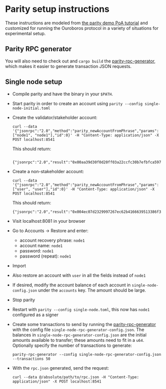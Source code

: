 # Parity setup instructions

These instructions are modeled from [the parity demo PoA
tutorial](https://github.com/paritytech/parity/wiki/Demo-PoA-tutorial) and customized for running
the Ouroboros protocol in a variety of situations for experimental setup.

## Parity RPC generator

You will also need to check out and `cargo build` the
[parity-rpc-generator](https://github.com/integer32llc/parity-rpc-generator), which makes it easier
to generate transaction JSON requests.

## Single node setup

- Compile parity and have the binary in your `$PATH`.
- Start parity in order to create an account using `parity --config single-node-initial.toml`
- Create the validator/stakeholder account:

    ```
    curl --data '{"jsonrpc":"2.0","method":"parity_newAccountFromPhrase","params":["node1", "node1"],"id":0}' -H "Content-Type: application/json" -X POST localhost:8541
    ```

    This should return:

    ```

    {"jsonrpc":"2.0","result":"0x00aa39d30f0d20ff03a22ccfc30b7efbfca597c2","id":0}
    ```

- Create a non-stakeholder account:

    ```
    curl --data '{"jsonrpc":"2.0","method":"parity_newAccountFromPhrase","params":["user", "user"],"id":0}' -H "Content-Type: application/json" -X POST localhost:8541
    ```

    This should return:

    ```
    {"jsonrpc":"2.0","result":"0x004ec07d2329997267ec62b4166639513386f32e","id":0}
    ```

- Visit localhost:8081 in your browser
- Go to Accounts -> Restore and enter:
  - account recovery phrase: `node1`
  - account name: `node1`
  - password: `node1`
  - password (repeat): `node1`
- Import
- Also restore an account with `user` in all the fields instead of `node1`
- If desired, modify the account balance of each account in `single-node-config.json` under the `accounts` key. The amount should be large.
- Stop parity
- Restart with `parity --config single-node.toml`, this now has `node1` configured as a signer
- Create some transactions to send by running the
[parity-rpc-generator](https://github.com/integer32llc/parity-rpc-generator) with the config file `single-node-rpc-generator-config.json`. The balances in `single-node-rpc-generator-config.json`  are the initial amounts available to transfer; these amounts need to fit in a `u64`. Optionally specify the number of transactions to generate:

    ```
    parity-rpc-generator --config single-node-rpc-generator-config.json --transactions 50
    ```

- With the `rpc.json` generated, send the request:

    ```
    curl --data @/absolute/path/to/rpc.json -H "Content-Type: application/json" -X POST localhost:8541
    ```